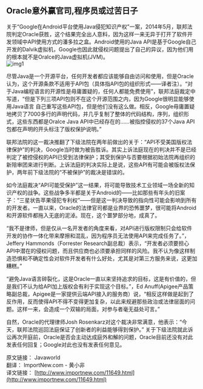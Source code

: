 Oracle意外赢官司,程序员或过苦日子
-----------

关于“Google在Android平台使用Java侵犯知识产权”一案，2014年5月，联邦法院判定Oracle获胜，这个结果完全出人意料，因为这样一来无异于打开了软件开发领域中API使用方式的潘多拉之盒。Android使用的Java API是基于Google自己开发的Dalvik虚拟机，Google也因此就侵权问题提出了自己的异议，因为他们用的根本就不是Oralce的Java虚拟机(JVM)。  
![img1](http://emanual.github.io/md-newsfeeds/img/2014060501.jpg)

尽管Java是一个开源平台，任何开发者都应该能够自由访问和使用，但是Oracle认为，这个开源条款不适用于API包（具体指API包的组织形式——译者注）。“对于Java编程语言的开源性是毋庸置疑的，任何人都能免费使用”，联邦法庭裁定中写道，“但是下列三项API包则不在这个开源范围之内，因为Google很明显能够使用Java语言 自己重写这些API包，但是他们没有这么做。相反，Google毋庸置疑地拷贝了7000多行的声明代码，并几乎复制了整体的代码结构，序列，组织形式，这些东西都是Oralce Java API中已经存在的……被指控侵权的37个Java API包都在声明的开头标注了版权保护说明。”

联邦法院的这一裁决推翻了下级法院在两年前做出的关于：“API不受美国版权法律保护”的判决，Google当时做为被告胜诉。其实上诉法庭现在的判决并不是已经判定了被控侵权的API已受到法律保护；其受到保护与否要根据初始法院再组织的新陪审团来进行判断。上诉法庭的判决实际上是说，这些API有可能会被版权法保护，两年前下级法院的“不被保护”的裁决是错误的。

如今法庭裁决“API可能受保护”这一结果，将可能导致技术工业领域一场全新的知识产权的战争。这些战争多半都是关于Android的——比如那些有年头的旧案子：“三星状告苹果侵犯专利权”——但是这一判决导致的指向性可能会影响到所有的开发者。一直以来，Oracle的法律官司都是业界的恐怖噩梦，很可能将Android和开源软件都拖入无底的泥淖。现在，这个噩梦部分地，成真了。

“我不是律师，但是仅从一名开发者的角度来看，对API进行版权限制只会给软件开发的协作一体化带来摩擦和混乱，因为程序员无法使用API来完成任务了。”，Jeffery Hammonds（Forrester Research副总裁）表示，“开发者必须要担心API中潜在的侵权问题，而且供应商也必须要承担同样的风险。我不认为像这样制造恐惧和不确定性会对软件开发者有什么好处，尤其是对第三方服务来说，这更加糟糕。”

“避免Java语言碎裂化，这是Oracle一直以来坚持追求的目标，这是有价值的，但是我们不认为给API加上版权会有利于实现这个目标。”，Ed Anuff(Apigee产品策略副总裁，Apigee是一家提供云端API接入的服务商）说，“相反这样做是起到了反作用，反而使得API不得不变得更加复杂，以此来规避那些政治或法律层面的问题。这样一来，会造成一个双输的局面，对参与者毫无益处可言。”

自然，Oracle的代理律师Josh Rosenkarz对这个裁决非常满意，他表示：“今天，联邦法院巡回法庭保证了创新者的利益能够得到保护。” 关于下级法院就此诉讼再次开庭前，Oracle是否会主动达成庭外和解的问题，Oracle目前还没有对此发表任何回复；Google对此也没有发表任何意见。

原文链接： Javaworld   
翻译： ImportNew.com - 黄小非  
译文链接： [http://www.importnew.com/11649.html](http://www.importnew.com/11649.html)